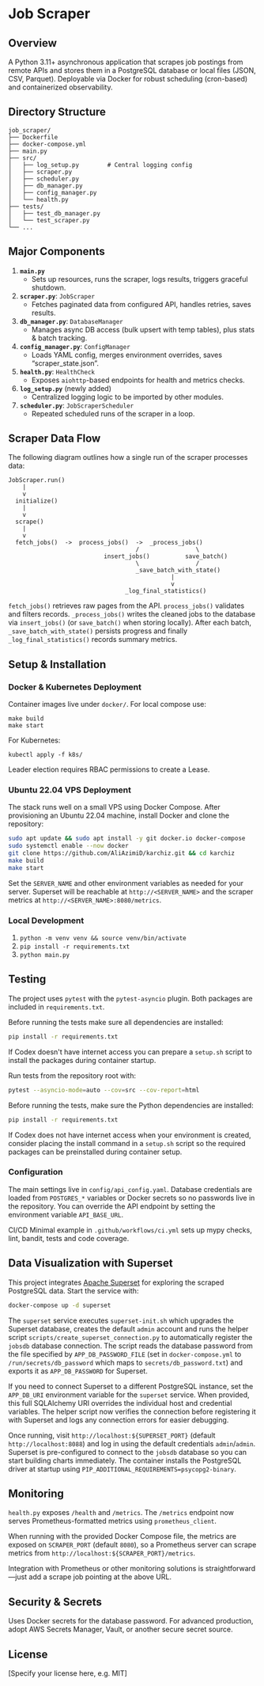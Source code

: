 # Job Scraper

## Overview
A Python 3.11+ asynchronous application that scrapes job postings from remote APIs and stores them in a PostgreSQL database or local files (JSON, CSV, Parquet). Deployable via Docker for robust scheduling (cron-based) and containerized observability.

## Directory Structure

```
job_scraper/
├── Dockerfile
├── docker-compose.yml
├── main.py
├── src/
│   ├── log_setup.py        # Central logging config
│   ├── scraper.py
│   ├── scheduler.py
│   ├── db_manager.py
│   ├── config_manager.py
│   └── health.py
├── tests/
│   ├── test_db_manager.py
│   └── test_scraper.py
└── ...
```

## Major Components
1. **`main.py`**  
   - Sets up resources, runs the scraper, logs results, triggers graceful shutdown.
2. **`scraper.py`**: `JobScraper`  
   - Fetches paginated data from configured API, handles retries, saves results.
3. **`db_manager.py`**: `DatabaseManager`  
   - Manages async DB access (bulk upsert with temp tables), plus stats & batch tracking.
4. **`config_manager.py`**: `ConfigManager`  
   - Loads YAML config, merges environment overrides, saves “scraper_state.json”.
5. **`health.py`**: `HealthCheck`  
   - Exposes `aiohttp`-based endpoints for health and metrics checks.
6. **`log_setup.py`** (newly added)  
   - Centralized logging logic to be imported by other modules.
7. **`scheduler.py`**: `JobScraperScheduler`
   - Repeated scheduled runs of the scraper in a loop.

## Scraper Data Flow

The following diagram outlines how a single run of the scraper processes data:

```
JobScraper.run()
    |
    v
  initialize()
    |
    v
  scrape()
    |
    v
  fetch_jobs()  ->  process_jobs()  ->  _process_jobs()
                                    /                \
                           insert_jobs()          save_batch()
                                    \                /
                                    _save_batch_with_state()
                                              |
                                              v
                                 _log_final_statistics()
```

`fetch_jobs()` retrieves raw pages from the API. `process_jobs()` validates and
filters records. `_process_jobs()` writes the cleaned jobs to the database via
`insert_jobs()` (or `save_batch()` when storing locally). After each batch,
`_save_batch_with_state()` persists progress and finally
`_log_final_statistics()` records summary metrics.

## Setup & Installation

### Docker & Kubernetes Deployment
Container images live under `docker/`.
For local compose use:
```
make build
make start
```

For Kubernetes:
```
kubectl apply -f k8s/
```

Leader election requires RBAC permissions to create a Lease.

### Ubuntu 22.04 VPS Deployment
The stack runs well on a small VPS using Docker Compose. After provisioning an
Ubuntu 22.04 machine, install Docker and clone the repository:

```bash
sudo apt update && sudo apt install -y git docker.io docker-compose
sudo systemctl enable --now docker
git clone https://github.com/AliAzimiD/karchiz.git && cd karchiz
make build
make start
```

Set the `SERVER_NAME` and other environment variables as needed for your server.
Superset will be reachable at `http://<SERVER_NAME>` and the scraper metrics at
`http://<SERVER_NAME>:8080/metrics`.

### Local Development
1. `python -m venv venv && source venv/bin/activate`
2. `pip install -r requirements.txt`
3. `python main.py`

## Testing
The project uses `pytest` with the `pytest-asyncio` plugin. Both packages are
included in `requirements.txt`.

Before running the tests make sure all dependencies are installed:

```bash
pip install -r requirements.txt
```

If Codex doesn't have internet access you can prepare a `setup.sh` script to
install the packages during container startup.

Run tests from the repository root with:

```bash
pytest --asyncio-mode=auto --cov=src --cov-report=html
```

Before running the tests, make sure the Python dependencies are installed:

```bash
pip install -r requirements.txt
```

If Codex does not have internet access when your environment is created,
consider placing the install command in a `setup.sh` script so the required
packages can be preinstalled during container setup.

### Configuration
The main settings live in `config/api_config.yaml`. Database credentials are
loaded from `POSTGRES_*` variables or Docker secrets so no passwords live in the
repository. You can override the API endpoint by setting the environment
variable `API_BASE_URL`.

CI/CD
Minimal example in `.github/workflows/ci.yml` sets up mypy checks, lint,
bandit, tests and code coverage.

## Data Visualization with Superset
This project integrates [Apache Superset](https://superset.apache.org/) for exploring the scraped
PostgreSQL data. Start the service with:

```bash
docker-compose up -d superset
```

The `superset` service executes `superset-init.sh` which upgrades the Superset
database, creates the default `admin` account and runs the helper script
`scripts/create_superset_connection.py` to automatically register the
`jobsdb` database connection. The script reads the database password from the
file specified by `APP_DB_PASSWORD_FILE` (set in `docker-compose.yml` to
`/run/secrets/db_password` which maps to `secrets/db_password.txt`) and exports
it as `APP_DB_PASSWORD` for Superset.

If you need to connect Superset to a different PostgreSQL instance, set the
`APP_DB_URI` environment variable for the `superset` service. When provided, this
full SQLAlchemy URI overrides the individual host and credential variables. The
helper script now verifies the connection before registering it with Superset and
logs any connection errors for easier debugging.

Once running, visit `http://localhost:${SUPERSET_PORT}` (default
`http://localhost:8088`) and log in
using the default credentials `admin`/`admin`. Superset is pre-configured to
connect to the `jobsdb` database so you can start building charts immediately.
The container installs the PostgreSQL driver at startup using
`PIP_ADDITIONAL_REQUIREMENTS=psycopg2-binary`.


## Monitoring
`health.py` exposes `/health` and `/metrics`. The `/metrics` endpoint now serves Prometheus-formatted metrics using `prometheus_client`.

When running with the provided Docker Compose file, the metrics are exposed on
`SCRAPER_PORT` (default `8080`), so a Prometheus server can scrape metrics from
`http://localhost:${SCRAPER_PORT}/metrics`.

Integration with Prometheus or other monitoring solutions is straightforward—just add a scrape job pointing at the above URL.

## Security & Secrets
Uses Docker secrets for the database password. For advanced production, adopt
AWS Secrets Manager, Vault, or another secure secret source.

## License
[Specify your license here, e.g. MIT]

